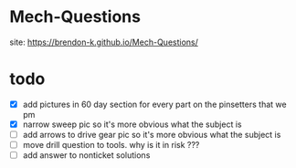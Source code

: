 # Mech-Questions
site: https://brendon-k.github.io/Mech-Questions/

# todo
- [x] add pictures in 60 day section for every part on the pinsetters that we pm
- [x] narrow sweep pic so it's more obvious what the subject is
- [ ] add arrows to drive gear pic so it's more obvious what the subject is
- [ ] move drill question to tools. why is it in risk ???
- [ ] add answer to nonticket solutions
